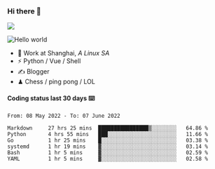 ### Hi there 👋
![](https://komarev.com/ghpvc/?username=Xuhandsome)


<img src="https://github-readme-stats.vercel.app/api?username=XuHandsome&show_icons=true&theme=merko" alt="Hello world">

<br/>

- 🍻  Work at Shanghai, _A Linux SA_
- ⚡  Python / Vue / Shell
- ✍️  Blogger
- ♟  Chess / ping pong / LOL

#### Coding status last 30 days ⌨️

<!--START_SECTION:waka-->

```text
From: 08 May 2022 - To: 07 June 2022

Markdown     27 hrs 25 mins  ████████████████▒░░░░░░░░   64.86 %
Python       4 hrs 55 mins   ███░░░░░░░░░░░░░░░░░░░░░░   11.66 %
Go           1 hr 25 mins    █░░░░░░░░░░░░░░░░░░░░░░░░   03.38 %
systemd      1 hr 19 mins    ▓░░░░░░░░░░░░░░░░░░░░░░░░   03.14 %
Bash         1 hr 5 mins     ▓░░░░░░░░░░░░░░░░░░░░░░░░   02.59 %
YAML         1 hr 5 mins     ▓░░░░░░░░░░░░░░░░░░░░░░░░   02.58 %
```

<!--END_SECTION:waka-->
